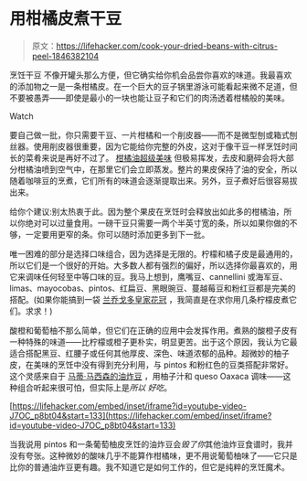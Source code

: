 # 用柑橘皮煮干豆

> 原文：<https://lifehacker.com/cook-your-dried-beans-with-citrus-peel-1846382104>

烹饪干豆 不像开罐头那么方便，但它确实给你机会品尝你喜欢的味道。我最喜欢的添加物之一是一条柑橘皮。在一个巨大的豆子锅里游泳可能看起来微不足道，但不要被愚弄——即使是最小的一块也能让豆子和它们的肉汤透着柑橘般的美味。

Watch

要自己做一批，你只需要干豆、一片柑橘和一个削皮器——而不是微型刨或箱式刨丝器。使用削皮器很重要，因为它能给你完整的外皮，这对于像干豆一样烹饪时间长的菜肴来说是再好不过了。 [柑橘油超级美味](https://lifehacker.com/seven-things-that-are-improved-by-a-bit-of-lemon-zest-1822422464) 但极易挥发，去皮和磨碎会将大部分柑橘油喷到空气中，在那里它们会立即蒸发。整片的果皮保持了油的安全，所以随着咖啡豆的烹煮，它们所有的味道会逐渐提取出来。另外，豆子煮好后很容易拔出来。

给你个建议:别太热衷于此。因为整个果皮在烹饪时会释放出如此多的柑橘油，所以你绝对可以过量食用。一磅干豆只需要一两个半英寸宽的条，所以如果你做的不够，一定要用更窄的条。你可以随时添加更多到下一批。

唯一困难的部分是选择口味组合，因为选择是无限的。柠檬和橘子皮是最通用的，所以它们是一个很好的开始。大多数人都有强烈的偏好，所以选择你最喜欢的，用它来调味任何轻至中等口味的豆。我马上想到，鹰嘴豆、cannellini 或海军豆、limas、mayocobas、pintos、红扁豆、黑眼豌豆、蔓越莓豆和粉红豆都是完美的搭配。(如果你能搞到一袋 [兰乔戈多皇家花冠](https://www.ranchogordo.com/products/royal-corona-bean?variant=2570818755) ，我简直是在求你用几条柠檬皮煮它们。求求！)

酸橙和葡萄柚不那么简单，但它们在正确的应用中会发挥作用。煮熟的酸橙子皮有一种特殊的味道——比柠檬或橙子更朴实，明显更苦。出于这个原因，我认为它最适合搭配黑豆、红腰子或任何其他厚皮、深色、味道浓郁的品种。超微妙的柚子皮，在美味的烹饪中没有得到充分利用，与 pintos 和粉红色的豆类搭配非常好。这个灵感来自于 [马蒂·马西森的油炸豆](https://youtu.be/J7OC_p8bt04?t=133) ，用柚子汁和 queso Oaxaca 调味——这种组合听起来很可怕，但实际上是*所以* *好吃*。

 [https://lifehacker.com/embed/inset/iframe?id=youtube-video-J7OC_p8bt04&start=133](https://lifehacker.com/embed/inset/iframe?id=youtube-video-J7OC_p8bt04&start=133) 

当我说用 pintos 和一条葡萄柚皮烹饪的油炸豆会*毁了你*其他油炸豆食谱时，我并没有夸张。这种微妙的酸味几乎不能算作柑橘味，更不用说葡萄柚味了——它只是比你的普通油炸豆更有趣。我不知道它是如何工作的，但它是纯粹的烹饪魔术。